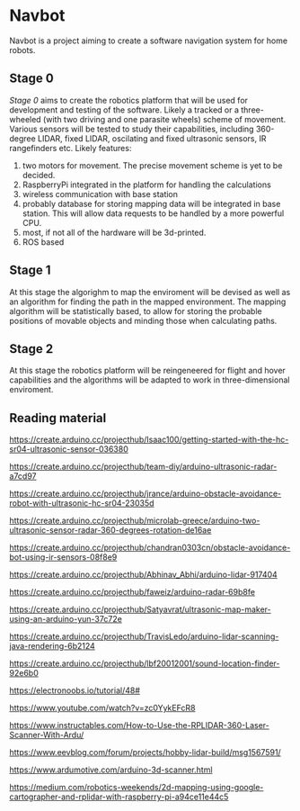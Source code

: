 # Navbot

Navbot is a project aiming to create a software navigation system for home robots. 

## Stage 0

_Stage 0_ aims to create the robotics platform that will be used for development and testing of the software. Likely a tracked or a three-wheeled (with two driving and one parasite wheels) scheme of movement. Various sensors will be tested to study their capabilities, including 360-degree LIDAR, fixed LIDAR, oscilating and fixed ultrasonic sensors, IR rangefinders etc.
Likely features:
1. two motors for movement. The precise movement scheme is yet to be decided.
2. RaspberryPi integrated in the platform for handling the calculations
3. wireless communication with base station
4. probably database for storing mapping data will be integrated in base station. This will allow data requests to be handled by a more powerful CPU.
5. most, if not all of the hardware will be 3d-printed. 
6. ROS based

## Stage 1

At this stage the algorighm to map the enviroment will be devised as well as an algorithm for finding the path in the mapped environment. 
The mapping algorithm will be statistically based, to allow for storing the probable positions of movable objects and minding those when calculating paths. 

## Stage 2

At this stage the robotics platform will be reingeneered for flight and hover capabilities and the algorithms will be adapted to work in three-dimensional enviroment.

## Reading material

https://create.arduino.cc/projecthub/Isaac100/getting-started-with-the-hc-sr04-ultrasonic-sensor-036380

https://create.arduino.cc/projecthub/team-diy/arduino-ultrasonic-radar-a7cd97

https://create.arduino.cc/projecthub/jrance/arduino-obstacle-avoidance-robot-with-ultrasonic-hc-sr04-23035d

https://create.arduino.cc/projecthub/microlab-greece/arduino-two-ultrasonic-sensor-radar-360-degrees-rotation-de16ae

https://create.arduino.cc/projecthub/chandran0303cn/obstacle-avoidance-bot-using-ir-sensors-08f8e9

https://create.arduino.cc/projecthub/Abhinav_Abhi/arduino-lidar-917404

https://create.arduino.cc/projecthub/faweiz/arduino-radar-69b8fe

https://create.arduino.cc/projecthub/Satyavrat/ultrasonic-map-maker-using-an-arduino-yun-37c72e

https://create.arduino.cc/projecthub/TravisLedo/arduino-lidar-scanning-java-rendering-6b2124

https://create.arduino.cc/projecthub/lbf20012001/sound-location-finder-92e6b0

https://electronoobs.io/tutorial/48#

https://www.youtube.com/watch?v=zc0YykEFcR8

https://www.instructables.com/How-to-Use-the-RPLIDAR-360-Laser-Scanner-With-Ardu/

https://www.eevblog.com/forum/projects/hobby-lidar-build/msg1567591/

https://www.ardumotive.com/arduino-3d-scanner.html

https://medium.com/robotics-weekends/2d-mapping-using-google-cartographer-and-rplidar-with-raspberry-pi-a94ce11e44c5

